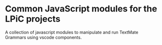 # Common JavaScript modules for the LPiC projects

A collection of javascript modules to manipulate and run TextMate Grammars
using vscode components.
